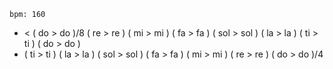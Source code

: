 ```
bpm: 160
```
- < ( do > do )/8 ( re > re ) ( mi > mi ) ( fa > fa ) ( sol > sol ) ( la > la ) ( ti > ti ) ( do > do )
- ( ti > ti ) ( la > la ) ( sol > sol ) ( fa > fa ) ( mi > mi ) ( re > re ) ( do > do )/4